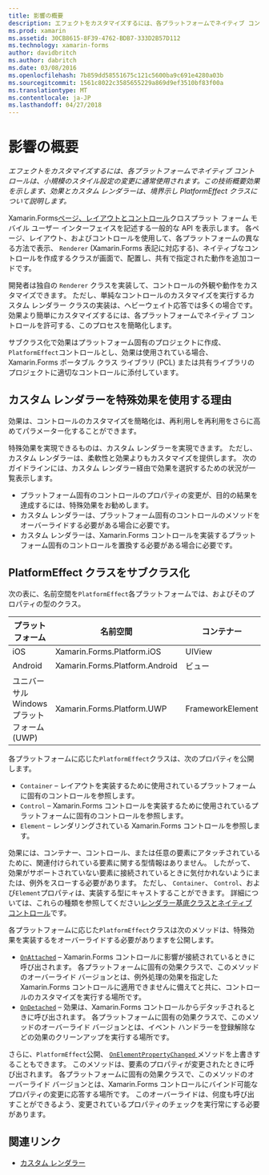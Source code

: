 ```yaml
---
title: 影響の概要
description: エフェクトをカスタマイズするには、各プラットフォームでネイティブ コントロールは、小規模のスタイル設定の変更に通常使用されます。 この技術概要効果を示します、効果とカスタム レンダラーは、境界示し PlatformEffect クラスについて説明します。
ms.prod: xamarin
ms.assetid: 30CB8615-8F39-4762-BDB7-333D2B57D112
ms.technology: xamarin-forms
author: davidbritch
ms.author: dabritch
ms.date: 03/08/2016
ms.openlocfilehash: 7b859dd58551675c121c5600ba9c691e4280a03b
ms.sourcegitcommit: 1561c8022c3585655229a869d9ef3510bf83f00a
ms.translationtype: MT
ms.contentlocale: ja-JP
ms.lasthandoff: 04/27/2018
---
```

# <a name="introduction-to-effects"></a>影響の概要

_エフェクトをカスタマイズするには、各プラットフォームでネイティブ コントロールは、小規模のスタイル設定の変更に通常使用されます。この技術概要効果を示します、効果とカスタム レンダラーは、境界示し PlatformEffect クラスについて説明します。_

Xamarin.Forms[ページ、レイアウトとコントロール](~/xamarin-forms/user-interface/controls/index.md)クロスプラット フォーム モバイル ユーザー インターフェイスを記述する一般的な API を表示します。 各ページ、レイアウト、およびコントロールを使用して、各プラットフォームの異なる方法で表示、 `Renderer` (Xamarin.Forms 表記に対応する)、ネイティブなコントロールを作成するクラスが画面で、配置し、共有で指定された動作を追加コードです。

開発者は独自の `Renderer` クラスを実装して、コントロールの外観や動作をカスタマイズできます。 ただし、単純なコントロールのカスタマイズを実行するカスタム レンダラー クラスの実装は、ヘビーウェイト応答では多くの場合です。 効果より簡単にカスタマイズするには、各プラットフォームでネイティブ コントロールを許可する、このプロセスを簡略化します。

サブクラス化で効果はプラットフォーム固有のプロジェクトに作成、`PlatformEffect`コントロールとし、効果は使用されている場合、Xamarin.Forms ポータブル クラス ライブラリ (PCL) または共有ライブラリのプロジェクトに適切なコントロールに添付しています。

## <a name="why-use-an-effect-over-a-custom-renderer"></a>カスタム レンダラーを特殊効果を使用する理由

効果は、コントロールのカスタマイズを簡略化は、再利用しを再利用をさらに高めてパラメーター化することができます。

特殊効果を実現できるものは、カスタム レンダラーを実現できます。 ただし、カスタム レンダラーは、柔軟性と効果よりもカスタマイズを提供します。 次のガイドラインには、カスタム レンダラー経由で効果を選択するための状況が一覧表示します。

- プラットフォーム固有のコントロールのプロパティの変更が、目的の結果を達成するには、特殊効果をお勧めします。
- カスタム レンダラーは、プラットフォーム固有のコントロールのメソッドをオーバーライドする必要がある場合に必要です。
- カスタム レンダラーは、Xamarin.Forms コントロールを実装するプラットフォーム固有のコントロールを置換する必要がある場合に必要です。

## <a name="subclassing-the-platformeffect-class"></a>PlatformEffect クラスをサブクラス化

次の表に、名前空間を`PlatformEffect`各プラットフォームでは、およびそのプロパティの型のクラス。

|プラットフォーム|名前空間|コンテナー|コントロール|
|--- |--- |--- |--- |
|iOS|Xamarin.Forms.Platform.iOS|UIView|UIView|
|Android|Xamarin.Forms.Platform.Android|ビュー|表示|
|ユニバーサル Windows プラットフォーム (UWP)|Xamarin.Forms.Platform.UWP|FrameworkElement|FrameworkElement|

各プラットフォームに応じた`PlatformEffect`クラスは、次のプロパティを公開します。

- `Container` – レイアウトを実装するために使用されているプラットフォームに固有のコントロールを参照します。
- `Control` – Xamarin.Forms コントロールを実装するために使用されているプラットフォームに固有のコントロールを参照します。
- `Element` – レンダリングされている Xamarin.Forms コントロールを参照します。

効果には、コンテナー、コントロール、または任意の要素にアタッチされているために、関連付けられている要素に関する型情報はありません。 したがって、効果がサポートされていない要素に接続されているときに気付かれないようにまたは、例外をスローする必要があります。 ただし、 `Container`、 `Control`、および`Element`プロパティは、実装する型にキャストすることができます。 詳細については、これらの種類を参照してください[レンダラー基底クラスとネイティブ コントロール](~/xamarin-forms/app-fundamentals/custom-renderer/renderers.md)です。

各プラットフォームに応じた`PlatformEffect`クラスは次のメソッドは、特殊効果を実装するをオーバーライドする必要がありますを公開します。

- [`OnAttached`](https://developer.xamarin.com/api/member/Xamarin.Forms.Effect.OnAttached()/) – Xamarin.Forms コントロールに影響が接続されているときに呼び出されます。 各プラットフォームに固有の効果クラスで、このメソッドのオーバーライド バージョンとは、例外処理の効果を指定した Xamarin.Forms コントロールに適用できませんに備えてと共に、コントロールのカスタマイズを実行する場所です。
- [`OnDetached`](https://developer.xamarin.com/api/member/Xamarin.Forms.Effect.OnDetached()/) – 効果は、Xamarin.Forms コントロールからデタッチされるときに呼び出されます。 各プラットフォームに固有の効果クラスで、このメソッドのオーバーライド バージョンとは、イベント ハンドラーを登録解除などの効果のクリーンアップを実行する場所です。

さらに、`PlatformEffect`公開、 [ `OnElementPropertyChanged` ](https://developer.xamarin.com/api/member/Xamarin.Forms.PlatformEffect%3CTContainer,TControl%3E.OnElementPropertyChanged/p/System.ComponentModel.PropertyChangedEventArgs/)メソッドを上書きすることもできます。 このメソッドは、要素のプロパティが変更されたときに呼び出されます。 各プラットフォームに固有の効果クラスで、このメソッドのオーバーライド バージョンとは、Xamarin.Forms コントロールにバインド可能なプロパティの変更に応答する場所です。 このオーバーライドは、何度も呼び出すことができるよう、変更されているプロパティのチェックを実行常にする必要があります。


## <a name="related-links"></a>関連リンク

- [カスタム レンダラー](~/xamarin-forms/app-fundamentals/custom-renderer/index.md)
